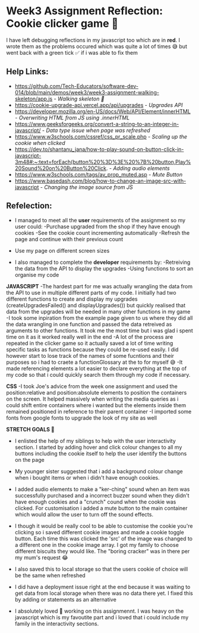 # **Week3 Assignment Reflection: Cookie clicker game 🍪**

I have left debugging reflections in my javascript too which are in **red**. I wrote them as the problems occured which was quite a lot of times 😅 but went back with a green tick ✅ if i was able to fix them

## Help Links:

- https://github.com/Tech-Educators/software-dev-014/blob/main/demos/week3/week3-assignment-walking-skeleton/app.js - _Walking skeleton 🩻_
- https://cookie-upgrade-api.vercel.app/api/upgrades - _Upgrades API_
- https://developer.mozilla.org/en-US/docs/Web/API/Element/innerHTML - _Overwriting HTML from JS using .innerHTML_
- https://www.geeksforgeeks.org/convert-a-string-to-an-integer-in-javascript/ - _Data type issue when page was refreshed_
- https://www.w3schools.com/cssref/css_pr_scale.php - _Scaling up the cookie when clicked_
- https://dev.to/shantanu_jana/how-to-play-sound-on-button-click-in-javascript-3m48#:~:text=forEach(button%20%3D%3E%20%7B%20button,Play%20Sound%20on%20Button%20Click. - _Adding audio elements_
- https://www.w3schools.com/tags/av_prop_muted.asp - _Mute Button_
- https://www.basedash.com/blog/how-to-change-an-image-src-with-javascript - _Changing the image source from JS_

## Refelection:

- I managed to meet all the **user** requirements of the assignment so my user could:
  -Purchase upgraded from the shop if they have enough cookies
  -See the cookie count incrementing automatically
  -Refresh the page and continue with their previous count
- Use my page on different screen sizes

- I also managed to complete the **developer** requirements by:
    -Retreiving the data from the API to display the upgrades
    -Using functions to sort an organise my code

**JAVASCRIPT**
-The hardest part for me was actually wrangling the data from the API to use in multiple different parts of my code. I initially had two different functions to create and display my upgrades (createUpgradesFailed() and displayUpgrades()) but quickly realised that data from the upgrades will be needed in many other functions in my game
-I took some inpiration from the example page given to us where they did all the data wrangling in one function and passed the data retreived as arguments to other functions. It took me the most time but i was glad i spent time on it as it worked really well in the end
-A lot of the process are repeated in the clicker game so it actually saved a lot of time writing specific tasks as functions because they could be re-used easily. I did however start to lose track of the names of some fucntions and their purposes so i had to craete a functionGlossary at the to for myself 😅
-It made referencing elements a lot easier to declare everything at the top of my code so that i could quickly search them through my code if necessary.

**CSS**
-I took Joe's advice from the week one assignment and used the position:relative and position:absolute elements to position the containers on the screen. It helped massively when writing the media queries as i could shift entire containers where i wanted but the elements inside them remained positioned in reference to their parent container
-I imported some fonts from google fonts to upgrade the look of my site as well

**STRETCH GOALS 🏹**
- I enlisted the help of my siblings to help with the user interactivity section. I started by adding hover and click colour changes to all my buttons including the cookie itself to help the user identify the buttons on the page
- My younger sister suggested that i add a background colour change when i bought items or when i didn't have enough cookies.
- I added audio elements to make a "ker-ching" sound when an item was successfully purchased and a incorrect buzzer sound when they didn't have enough cookies and a "crunch" cound when the cookie was clicked. For customisation i added a mute button to the main container which would allow the user to turn off the sound effects.
- I though it would be really cool to be able to customise the cookie you're clicking so i saved different cookie images and made a cookie toggle button. Each time this was clicked the 'src' of the image was changed to a different one in the cookie image array. I got my family to choose different biscuits they would like. The "boring cracker" was in there per my mum's request 😂
- I also saved this to local storage so that the users cookie of choice will be the same when refreshed

- I did have a deployment issue right at the end because it was waiting to get data from local storage when there was no data there yet. I fixed this by adding or statements as an alternative

- I absolutely loved 💖 working on this assignmennt. I was heavy on the javascript which is my favoutite part and i loved that i could include my family in the interactivity sections.
